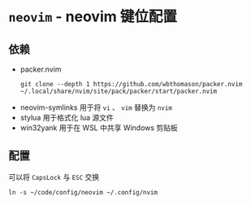 # `neovim` - neovim 键位配置

## 依赖

- packer.nvim
  ```shell
  git clone --depth 1 https://github.com/wbthomason/packer.nvim ~/.local/share/nvim/site/pack/packer/start/packer.nvim
  ```
- neovim-symlinks
  用于将 `vi` 、 `vim` 替换为 `nvim`
- stylua
  用于格式化 lua 源文件
- win32yank
  用于在 WSL 中共享 Windows 剪贴板

## 配置

可以将 `CapsLock` 与 `ESC` 交换

```shell
ln -s ~/code/config/neovim ~/.config/nvim
```
